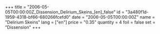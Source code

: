 +++
title = "2006-05-05T00:00:00Z_Dissension_Delirium_Skeins_[en]_false"
id = "3a480f1d-1959-4318-bf66-680266fcefd0"
date = "2006-05-05T00:00:00Z"
name = "Delirium Skeins"
lang = ["en"]
price = "0.35"
quantity = 4
foil = false
set = "Dissension"
+++
